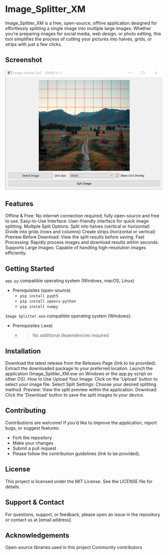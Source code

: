 # Image_Splitter_XM
Image_Splitter_XM is a free, open-source, offline application designed for effortlessly splitting a single image into multiple large images. Whether you're preparing images for social media, web design, or photo editing, this tool simplifies the process of cutting your pictures into halves, grids, or strips with just a few clicks.

## Screenshot
![Image Splitter App Screenshot](https://github.com/XMMR12/Image_Splitter_XM/blob/main/screenshot.png)

## Features
Offline & Free: No internet connection required; fully open-source and free to use.
Easy-to-Use Interface: User-friendly interface for quick image splitting.
Multiple Split Options:
Split into halves (vertical or horizontal)
Divide into grids (rows and columns)
Create strips (horizontal or vertical)
Preview Before Download: View the split results before saving.
Fast Processing: Rapidly process images and download results within seconds.
Supports Large Images: Capable of handling high-resolution images efficiently.

## Getting Started
`app.py` compatible operating system (Windows, macOS, Linux)
- Prerequisites (open-source)
  - `pip install pyqt5`
  - `pip install opencv-python`
  - `pip install numpy`

`Image Splitter.exe` compatible operating system (Windows):
- Prerequisites (.exe)
  - > No additional dependencies required

## Installation
Download the latest release from the Releases Page (link to be provided).
Extract the downloaded package to your preferred location.
Launch the application (Image_Splitter_XM.exe on Windows or the app.py script on other OS).
How to Use
Upload Your Image: Click on the 'Upload' button to select your image file.
Select Split Settings: Choose your desired splitting method.
Preview: View the split preview within the application.
Download: Click the 'Download' button to save the split images to your device.

## Contributing
Contributions are welcome! If you'd like to improve the application, report bugs, or suggest features:
- Fork the repository
- Make your changes
- Submit a pull request
- Please follow the contribution guidelines (link to be provided).

## License
This project is licensed under the MIT License. See the LICENSE file for details.

## Support & Contact
For questions, support, or feedback, please open an issue in the repository or contact us at [email address].

## Acknowledgements
Open-source libraries used in this project
Community contributors
